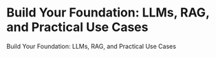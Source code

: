 # Build Your Foundation: LLMs, RAG, and Practical Use Cases

Build Your Foundation: LLMs, RAG, and Practical Use Cases
